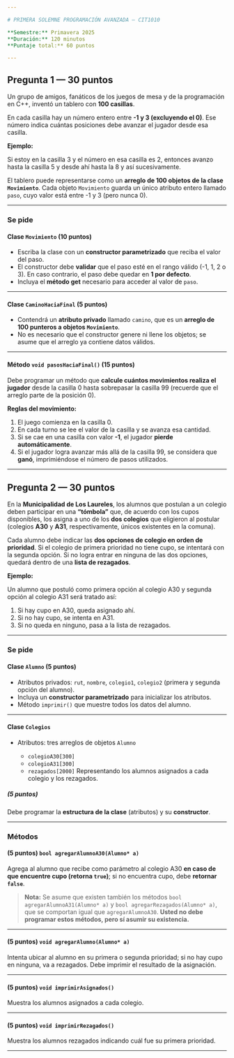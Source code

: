 ```yaml
---

# PRIMERA SOLEMNE PROGRAMACIÓN AVANZADA — CIT1010

**Semestre:** Primavera 2025
**Duración:** 120 minutos
**Puntaje total:** 60 puntos

---
```


## Pregunta 1 — 30 puntos

Un grupo de amigos, fanáticos de los juegos de mesa y de la programación en C++, inventó un tablero con **100 casillas**.

En cada casilla hay un número entero entre **-1 y 3 (excluyendo el 0)**. Ese número indica cuántas posiciones debe avanzar el jugador desde esa casilla.

**Ejemplo:**

Si estoy en la casilla 3 y el número en esa casilla es 2, entonces avanzo hasta la casilla 5 y desde ahí hasta la 8 y así sucesivamente.

El tablero puede representarse como un **arreglo de 100 objetos de la clase `Movimiento`**.
Cada objeto `Movimiento` guarda un único atributo entero llamado `paso`, cuyo valor está entre -1 y 3 (pero nunca 0).

---

### Se pide

#### Clase `Movimiento` (10 puntos)

* Escriba la clase con un **constructor parametrizado** que reciba el valor del paso.
* El constructor debe **validar** que el paso esté en el rango válido (-1, 1, 2 o 3).
  En caso contrario, el paso debe quedar en **1 por defecto**.
* Incluya el **método get** necesario para acceder al valor de `paso`.

---

#### Clase `CaminoHaciaFinal` (5 puntos)

* Contendrá un **atributo privado** llamado `camino`, que es un **arreglo de 100 punteros a objetos `Movimiento`**.
* No es necesario que el constructor genere ni llene los objetos; se asume que el arreglo ya contiene datos válidos.

---

#### Método `void pasosHaciaFinal()` (15 puntos)

Debe programar un método que **calcule cuántos movimientos realiza el jugador** desde la casilla 0 hasta sobrepasar la casilla 99 (recuerde que el arreglo parte de la posición 0).

**Reglas del movimiento:**

1. El juego comienza en la casilla 0.
2. En cada turno se lee el valor de la casilla y se avanza esa cantidad.
3. Si se cae en una casilla con valor **-1**, el jugador **pierde automáticamente**.
4. Si el jugador logra avanzar más allá de la casilla 99, se considera que **ganó**, imprimiéndose el número de pasos utilizados.

---

## Pregunta 2 — 30 puntos

En la **Municipalidad de Los Laureles**, los alumnos que postulan a un colegio deben participar en una **“tómbola”** que, de acuerdo con los cupos disponibles, los asigna a uno de los **dos colegios** que eligieron al postular (colegios **A30** y **A31**, respectivamente, únicos existentes en la comuna).

Cada alumno debe indicar las **dos opciones de colegio en orden de prioridad**.
Si el colegio de primera prioridad no tiene cupo, se intentará con la segunda opción.
Si no logra entrar en ninguna de las dos opciones, quedará dentro de una **lista de rezagados**.

**Ejemplo:**

Un alumno que postuló como primera opción al colegio A30 y segunda opción al colegio A31 será tratado así:

1. Si hay cupo en A30, queda asignado ahí.
2. Si no hay cupo, se intenta en A31.
3. Si no queda en ninguno, pasa a la lista de rezagados.

---

### Se pide

#### Clase `Alumno` (5 puntos)

* Atributos privados: `rut`, `nombre`, `colegio1`, `colegio2` (primera y segunda opción del alumno).
* Incluya un **constructor parametrizado** para inicializar los atributos.
* Método `imprimir()` que muestre todos los datos del alumno.

---

#### Clase `Colegios`

* Atributos: tres arreglos de objetos `Alumno`

  * `colegioA30[300]`
  * `colegioA31[300]`
  * `rezagados[2000]`
    Representando los alumnos asignados a cada colegio y los rezagados.

##### (5 puntos)

Debe programar la **estructura de la clase** (atributos) y su **constructor**.

---

### Métodos

#### (5 puntos) `bool agregarAlumnoA30(Alumno* a)`

Agrega al alumno que recibe como parámetro al colegio A30 **en caso de que encuentre cupo (retorna `true`)**;
si no encuentra cupo, debe **retornar `false`**.

> **Nota:** Se asume que existen también los métodos
> `bool agregarAlumnoA31(Alumno* a)` y `bool agregarRezagados(Alumno* a)`,
> que se comportan igual que `agregarAlumnoA30`.
> **Usted no debe programar estos métodos, pero sí asumir su existencia.**

---

#### (5 puntos) `void agregarAlumno(Alumno* a)`

Intenta ubicar al alumno en su primera o segunda prioridad;
si no hay cupo en ninguna, va a rezagados.
Debe imprimir el resultado de la asignación.

---

#### (5 puntos) `void imprimirAsignados()`

Muestra los alumnos asignados a cada colegio.

---

#### (5 puntos) `void imprimirRezagados()`

Muestra los alumnos rezagados indicando cuál fue su primera prioridad.

---